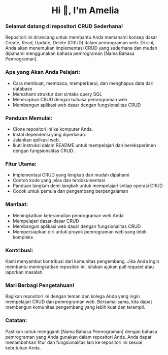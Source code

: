 <h1 align="center">Hi 👋, I'm Amelia </h1>

### Selamat datang di repositori CRUD Sederhana!

Repositori ini dirancang untuk membantu Anda memahami konsep dasar Create, Read, Update, Delete (CRUD) dalam pemrograman web. Di sini, Anda akan menemukan implementasi CRUD yang sederhana dan mudah dipahami menggunakan bahasa pemrograman [Nama Bahasa Pemrograman].

### Apa yang Akan Anda Pelajari:

- Cara membuat, membaca, memperbarui, dan menghapus data dari database
- Memahami struktur dan sintaks query SQL
- Menerapkan CRUD dengan bahasa pemrograman web
- Membangun aplikasi web dasar dengan fungsionalitas CRUD

### Panduan Memulai:

- Clone repositori ini ke komputer Anda.
- Instal dependensi yang diperlukan.
- Jalankan aplikasi web.
- Ikuti instruksi dalam README untuk mempelajari dan bereksperimen dengan fungsionalitas CRUD.

### Fitur Utama:

- Implementasi CRUD yang lengkap dan mudah dipahami
- Contoh kode yang jelas dan terdokumentasi
- Panduan langkah demi langkah untuk mempelajari setiap operasi CRUD
- Cocok untuk pemula dan pengembang berpengalaman

### Manfaat:

- Meningkatkan keterampilan pemrograman web Anda
- Mempelajari dasar-dasar CRUD
- Membangun aplikasi web dasar dengan fungsionalitas CRUD
- Mempersiapkan diri untuk proyek pemrograman web yang lebih kompleks

### Kontribusi:

Kami menyambut kontribusi dari komunitas pengembang. Jika Anda ingin membantu meningkatkan repositori ini, silakan ajukan pull request atau laporkan masalah.

### Mari Berbagi Pengetahuan!

Bagikan repositori ini dengan teman dan kolega Anda yang ingin mempelajari CRUD dan pemrograman web. Bersama-sama, kita dapat membangun komunitas pengembang yang lebih kuat dan terampil.

### Catatan:

Pastikan untuk mengganti [Nama Bahasa Pemrograman] dengan bahasa pemrograman yang Anda gunakan dalam repositori Anda. Anda dapat menambahkan fitur dan fungsionalitas lain ke repositori ini sesuai kebutuhan Anda.
